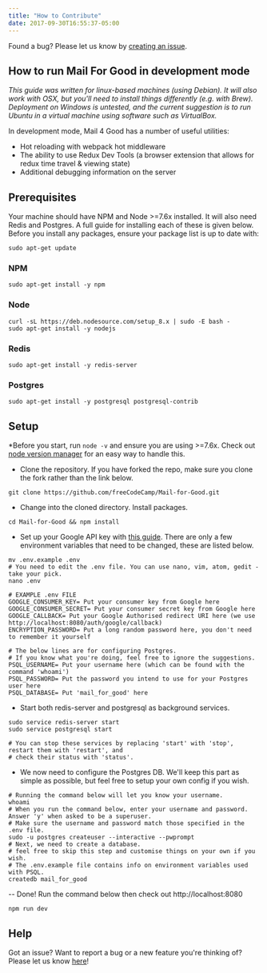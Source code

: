 ```yaml
---
title: "How to Contribute"
date: 2017-09-30T16:55:37-05:00
---
```


Found a bug? Please let us know by [creating an issue](https://github.com/freeCodeCamp/Mail-for-Good/issues/new).

## How to run Mail For Good in development mode

_This guide was written for linux-based machines (using Debian). It will also work with OSX, but you'll need to install things differently (e.g. with Brew). Deployment on Windows is untested, and the current suggestion is to run Ubuntu in a virtual machine using software such as VirtualBox._

In development mode, Mail 4 Good has a number of useful utilities:

* Hot reloading with webpack hot middleware
* The ability to use Redux Dev Tools (a browser extension that allows for redux time travel & viewing state)
* Additional debugging information on the server

## Prerequisites

Your machine should have NPM and Node >=7.6x installed. It will also need Redis and Postgres. A full guide for installing each of these is given below. Before you install any packages, ensure your package list is up to date with:

```
sudo apt-get update
```

### NPM

```
sudo apt-get install -y npm
```

### Node

```
curl -sL https://deb.nodesource.com/setup_8.x | sudo -E bash -
sudo apt-get install -y nodejs
```

### Redis

```
sudo apt-get install -y redis-server
```

### Postgres

```
sudo apt-get install -y postgresql postgresql-contrib
```

## Setup

*Before you start, run `node -v` and ensure you are using >=7.6x. Check out [node version manager](https://github.com/creationix/nvm) for an easy way to handle this.

- Clone the repository. If you have forked the repo, make sure you clone the fork rather than the link below.

```
git clone https://github.com/freeCodeCamp/Mail-for-Good.git
```

- Change into the cloned directory. Install packages.

```
cd Mail-for-Good && npm install
```

- Set up your Google API key with [this guide](/google-api-guide). There are only a few environment variables that need to be changed, these are listed below.

```
mv .env.example .env
# You need to edit the .env file. You can use nano, vim, atom, gedit - take your pick.
nano .env
```

```
# EXAMPLE .env FILE
GOOGLE_CONSUMER_KEY= Put your consumer key from Google here
GOOGLE_CONSUMER_SECRET= Put your consumer secret key from Google here
GOOGLE_CALLBACK= Put your Google Authorised redirect URI here (we use http://localhost:8080/auth/google/callback)
ENCRYPTION_PASSWORD= Put a long random password here, you don't need to remember it yourself

# The below lines are for configuring Postgres.
# If you know what you're doing, feel free to ignore the suggestions.
PSQL_USERNAME= Put your username here (which can be found with the command 'whoami')
PSQL_PASSWORD= Put the password you intend to use for your Postgres user here
PSQL_DATABASE= Put 'mail_for_good' here
```

- Start both redis-server and postgresql as background services.

```
sudo service redis-server start
sudo service postgresql start

# You can stop these services by replacing 'start' with 'stop', restart them with 'restart', and
# check their status with 'status'.
```

- We now need to configure the Postgres DB. We'll keep this part as simple as possible, but feel free to setup your own config if you wish.

```
# Running the command below will let you know your username.
whoami
# When you run the command below, enter your username and password. Answer 'y' when asked to be a superuser.
# Make sure the username and password match those specified in the .env file.
sudo -u postgres createuser --interactive --pwprompt
# Next, we need to create a database.
# feel free to skip this step and customise things on your own if you wish.
# The .env.example file contains info on environment variables used with PSQL.
createdb mail_for_good
```

-- Done! Run the command below then check out http://localhost:8080

```
npm run dev
```


## Help

Got an issue? Want to report a bug or a new feature you're thinking of? Please let us know [here](https://github.com/freeCodeCamp/Mail-for-Good/issues)!